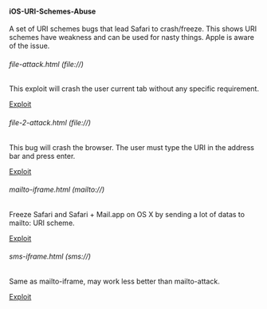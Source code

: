 #### iOS-URI-Schemes-Abuse

A set of URI schemes bugs that lead Safari to crash/freeze. This shows URI schemes have weakness and can be used for nasty things. Apple is aware of the issue.

###### file-attack.html (file://)

This exploit will crash the user current tab without any specific requirement.

[Exploit](https://cdn.rawgit.com/pwnsdx/iOS-URI-Schemes-Abuse-PoC/master/file-attack.html)

###### file-2-attack.html (file://)

This bug will crash the browser. The user must type the URI in the address bar and press enter.

[Exploit](https://cdn.rawgit.com/pwnsdx/iOS-URI-Schemes-Abuse-PoC/master/file-2-attack.html)

###### mailto-iframe.html (mailto://)

Freeze Safari and Safari + Mail.app on OS X by sending a lot of datas to mailto: URI scheme.

[Exploit](https://cdn.rawgit.com/pwnsdx/iOS-URI-Schemes-Abuse-PoC/master/mailto-iframe.html)

###### sms-iframe.html (sms://)

Same as mailto-iframe, may work less better than mailto-attack.

[Exploit](https://cdn.rawgit.com/pwnsdx/iOS-URI-Schemes-Abuse-PoC/master/sms-iframe.html)
